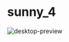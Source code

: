 # sunny_4
![desktop-preview](https://github.com/manuwajoel/sunny_4/assets/74574807/d2e778e2-2ab4-47b7-b650-49219f175aeb)
